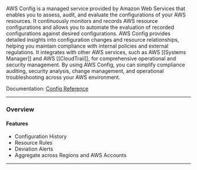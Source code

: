 AWS Config is a managed service provided by Amazon Web Services that enables you to assess, audit, and evaluate the configurations of your AWS resources. It continuously monitors and records AWS resource configurations and allows you to automate the evaluation of recorded configurations against desired configurations. AWS Config provides detailed insights into configuration changes and resource relationships, helping you maintain compliance with internal policies and external regulations. It integrates with other AWS services, such as AWS [[Systems Manager]] and AWS [[CloudTrail]], for comprehensive operational and security management. By using AWS Config, you can simplify compliance auditing, security analysis, change management, and operational troubleshooting across your AWS environment.

Documentation: [Config Reference](https://aws.amazon.com/config/)
___
### Overview
#### Features
- Configuration History
- Resource Rules
- Deviation Alerts
- Aggregate across Regions and AWS Accounts

___